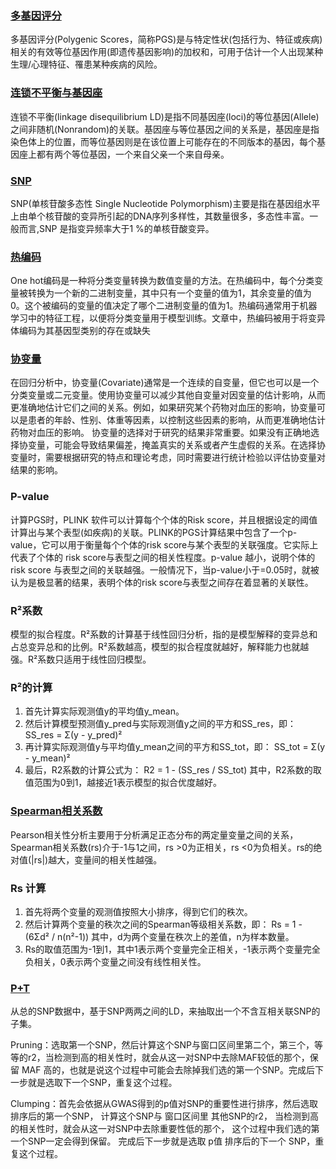 ### [多基因评分](https://zhuanlan.zhihu.com/p/368701300)

多基因评分(Polygenic Scores，简称PGS)是与特定性状(包括行为、特征或疾病)相关的有效等位基因作用(即遗传基因影响)的加权和，可用于估计一个人出现某种生理/心理特征、罹患某种疾病的风险。

### [连锁不平衡与基因座](https://gwaslab.org/2021/04/04/%e8%bf%9e%e9%94%81%e4%b8%8d%e5%b9%b3%e8%a1%a1-linkage-disequilibrium-ld/)

连锁不平衡(linkage disequilibrium LD)是指不同基因座(loci)的等位基因(Allele)之间非随机(Nonrandom)的关联。基因座与等位基因之间的关系是，基因座是指染色体上的位置，而等位基因则是在该位置上可能存在的不同版本的基因，每个基因座上都有两个等位基因，一个来自父亲一个来自母亲。

### [SNP](https://zhuanlan.zhihu.com/p/45883568)

SNP(单核苷酸多态性 Single Nucleotide Polymorphism)主要是指在基因组水平上由单个核苷酸的变异所引起的DNA序列多样性，其数量很多，多态性丰富。一般而言,SNP 是指变异频率大于1 %的单核苷酸变异。

### [热编码](https://zhuanlan.zhihu.com/p/134495345)

One hot编码是一种将分类变量转换为数值变量的方法。在热编码中，每个分类变量被转换为一个新的二进制变量，其中只有一个变量的值为1，其余变量的值为0。这个被编码的变量的值决定了哪个二进制变量的值为1。热编码通常用于机器学习中的特征工程，以便将分类变量用于模型训练。文章中，热编码被用于将变异体编码为其基因型类别的存在或缺失

### [协变量](https://zhuanlan.zhihu.com/p/159335088)

在回归分析中，协变量(Covariate)通常是一个连续的自变量，但它也可以是一个分类变量或二元变量。使用协变量可以减少其他自变量对因变量的估计影响，从而更准确地估计它们之间的关系。例如，如果研究某个药物对血压的影响，协变量可以是患者的年龄、性别、体重等因素，以控制这些因素的影响，从而更准确地估计药物对血压的影响。
协变量的选择对于研究的结果非常重要。如果没有正确地选择协变量，可能会导致结果偏差，掩盖真实的关系或者产生虚假的关系。在选择协变量时，需要根据研究的特点和理论考虑，同时需要进行统计检验以评估协变量对结果的影响。

### P-value

计算PGS时，PLINK 软件可以计算每个个体的Risk score，并且根据设定的阈值计算出与某个表型(如疾病)的关联。PLINK的PGS计算结果中包含了一个p-value，它可以用于衡量每个个体的risk score与某个表型的关联强度。它实际上代表了个体的 risk score与表型之间的相关性程度。p-value 越小，说明个体的risk score 与表型之间的关联越强。一般情况下，当p-value小于=0.05时，就被认为是极显著的结果，表明个体的risk score与表型之间存在着显著的关联性。


### R²系数

模型的拟合程度。R²系数的计算基于线性回归分析，指的是模型解释的变异总和占总变异总和的比例。R²系数越高，模型的拟合程度就越好，解释能力也就越强。R²系数只适用于线性回归模型。

### R²的计算

 1. 首先计算实际观测值y的平均值y_mean。
 2. 然后计算模型预测值y_pred与实际观测值y之间的平方和SS_res，即： SS_res = Σ(y - y_pred)² 
 3. 再计算实际观测值y与平均值y_mean之间的平方和SS_tot，即： SS_tot = Σ(y - y_mean)² 
 4. 最后，R2系数的计算公式为： R2 = 1 - (SS_res / SS_tot) 其中，R2系数的取值范围为0到1，越接近1表示模型的拟合优度越好。
 
### [Spearman相关系数](https://mengte.online/archives/1879)
Pearson相关性分析主要用于分析满足正态分布的两定量变量之间的关系，Spearman相关系数(rs)介于-1与1之间，rs >0为正相关，rs <0为负相关。rs的绝对值(|rs|)越大，变量间的相关性越强。

### Rs 计算
1. 首先将两个变量的观测值按照大小排序，得到它们的秩次。
2.  然后计算两个变量的秩次之间的Spearman等级相关系数，即： Rs = 1 - (6Σd² / n(n²-1)) 其中，d为两个变量在秩次上的差值，n为样本数量。
3. Rs的取值范围为-1到1，其中1表示两个变量完全正相关，-1表示两个变量完全负相关，0表示两个变量之间没有线性相关性。

### [P+T](https://zhuanlan.zhihu.com/p/373217037)

从总的SNP数据中，基于SNP两两之间的LD，来抽取出一个不含互相关联SNP的子集。

Pruning：选取第一个SNP，然后计算这个SNP与窗口区间里第二个，第三个，等等的r2，当检测到高的相关性时，就会从这一对SNP中去除MAF较低的那个，保留 MAF 高的，也就是说这个过程中可能会去除掉我们选的第一个SNP。完成后下一步就是选取下一个SNP，重复这个过程。

Clumping：首先会依据从GWAS得到的p值对SNP的重要性进行排序，然后选取排序后的第一个SNP， 计算这个SNP与 窗口区间里 其他SNP的r2， 当检测到高的相关性时，就会从这一对SNP中去除重要性低的那个， 这个过程中我们选的第一个SNP一定会得到保留。 完成后下一步就是选取 p值 排序后的下一个 SNP，重复这个过程。
